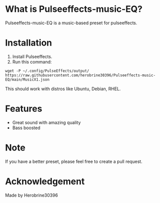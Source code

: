 # What is Pulseeffects-music-EQ?
Pulseeffects-music-EQ is a music-based preset for pulseeffects.

# Installation
1. Install Pulseeffects.
2. Run this command:
```
wget -P ~/.config/PulseEffects/output/ https://raw.githubusercontent.com/herobrine30396/Pulseeffects-music-EQ/main/MusicX1.json
```
This should work with distros like Ubuntu, Debian, RHEL.

# Features
* Great sound with amazing quality
* Bass boosted

# Note
If you have a better preset, please feel free to create a pull request.

# Acknowledgement
Made by Herobrine30396
